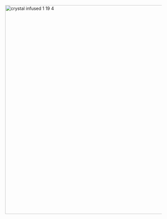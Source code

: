 <img width="1191" height="670" alt="crystal infused 1 19 4" src="https://github.com/user-attachments/assets/ea97f09f-659b-419c-bbc9-e8a9c97f8aab" />
